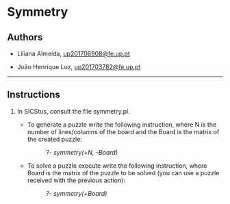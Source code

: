 # Symmetry

## Authors

* Liliana Almeida, up201706908@fe.up.pt

* João Henrique Luz, up201703782@fe.up.pt

------

## Instructions

1. In SICStus, consult the file symmetry.pl.

    * To generate a puzzle write the following instruction, where N is the number of lines/columns of the board and the Board is the matrix of the created puzzle:

    &nbsp;&nbsp;&nbsp;&nbsp;&nbsp;&nbsp;&nbsp;&nbsp;&nbsp;&nbsp;&nbsp;&nbsp;&nbsp;&nbsp;&nbsp;&nbsp; _?- symmetry(+N, -Board)_
    
    * To solve a puzzle execute write the following instruction, where Board is the matrix of the puzzle to be solved (you can use a puzzle received with the previous action):

    &nbsp;&nbsp;&nbsp;&nbsp;&nbsp;&nbsp;&nbsp;&nbsp;&nbsp;&nbsp;&nbsp;&nbsp;&nbsp;&nbsp;&nbsp;&nbsp; _?- symmetry(+Board)_
 
